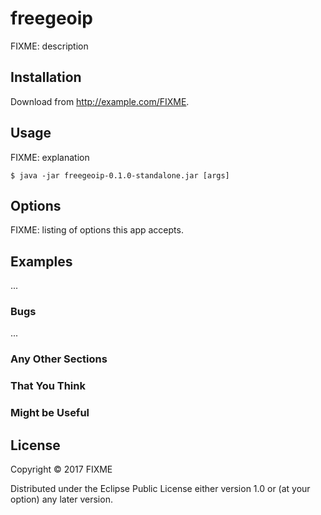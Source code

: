 # freegeoip

FIXME: description

## Installation

Download from http://example.com/FIXME.

## Usage

FIXME: explanation

    $ java -jar freegeoip-0.1.0-standalone.jar [args]

## Options

FIXME: listing of options this app accepts.

## Examples

...

### Bugs

...

### Any Other Sections
### That You Think
### Might be Useful

## License

Copyright © 2017 FIXME

Distributed under the Eclipse Public License either version 1.0 or (at
your option) any later version.
